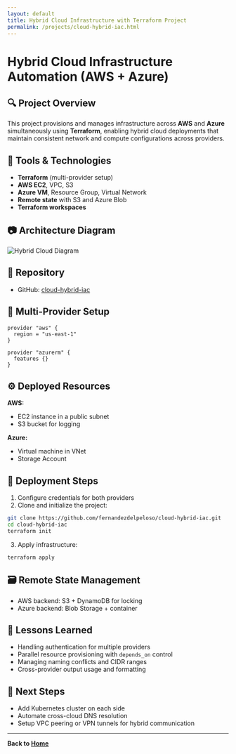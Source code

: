 ```yaml
---
layout: default
title: Hybrid Cloud Infrastructure with Terraform Project
permalink: /projects/cloud-hybrid-iac.html
---
```


# Hybrid Cloud Infrastructure Automation (AWS + Azure)

## 🔍 Project Overview
This project provisions and manages infrastructure across **AWS** and **Azure** simultaneously using **Terraform**, enabling hybrid cloud deployments that maintain consistent network and compute configurations across providers.

## 🧰 Tools & Technologies
- **Terraform** (multi-provider setup)
- **AWS EC2**, VPC, S3
- **Azure VM**, Resource Group, Virtual Network
- **Remote state** with S3 and Azure Blob
- **Terraform workspaces**

## 📷 Architecture Diagram
![Hybrid Cloud Diagram](../assets/hybrid-cloud-placeholder.png)

## 📁 Repository
- GitHub: [cloud-hybrid-iac](https://github.com/fernandezdelpeloso/cloud-hybrid-iac)

## 🔗 Multi-Provider Setup
```hcl
provider "aws" {
  region = "us-east-1"
}

provider "azurerm" {
  features {}
}
```

## ⚙️ Deployed Resources
**AWS:**
- EC2 instance in a public subnet
- S3 bucket for logging

**Azure:**
- Virtual machine in VNet
- Storage Account

## 🚀 Deployment Steps
1. Configure credentials for both providers
2. Clone and initialize the project:
```bash
git clone https://github.com/fernandezdelpeloso/cloud-hybrid-iac.git
cd cloud-hybrid-iac
terraform init
```
3. Apply infrastructure:
```bash
terraform apply
```

## 🗃 Remote State Management
- AWS backend: S3 + DynamoDB for locking
- Azure backend: Blob Storage + container

## 🧠 Lessons Learned
- Handling authentication for multiple providers
- Parallel resource provisioning with `depends_on` control
- Managing naming conflicts and CIDR ranges
- Cross-provider output usage and formatting

## 📌 Next Steps
- Add Kubernetes cluster on each side
- Automate cross-cloud DNS resolution
- Setup VPC peering or VPN tunnels for hybrid communication

---

**Back to [Home](../index.html)**
